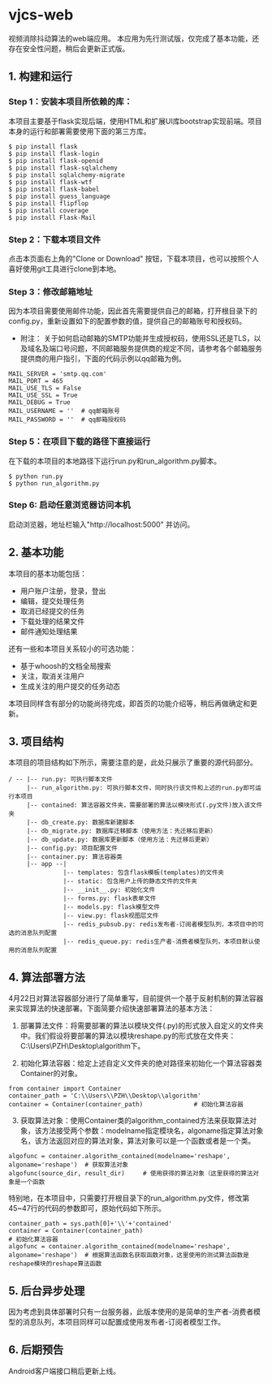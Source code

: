 ﻿# vjcs-web

视频消除抖动算法的web端应用。
本应用为先行测试版，仅完成了基本功能，还存在安全性问题，稍后会更新正式版。

## 1. 构建和运行
  ### Step 1：安装本项目所依赖的库：
  本项目主要基于flask实现后端，使用HTML和扩展UI库bootstrap实现前端。项目本身的运行和部署需要使用下面的第三方库。
  
  ```
  $ pip install flask
  $ pip install flask-login
  $ pip install flask-openid
  $ pip install flask-sqlalchemy
  $ pip install sqlalchemy-migrate
  $ pip install flask-wtf
  $ pip install flask-babel
  $ pip install guess_language
  $ pip install flipflop
  $ pip install coverage
  $ pip install Flask-Mail
  ```
  
  ### Step 2：下载本项目文件
  点击本页面右上角的"Clone or Download" 按钮，下载本项目，也可以按照个人喜好使用git工具进行clone到本地。
  
  ### Step 3：修改邮箱地址
  因为本项目需要使用邮件功能，因此首先需要提供自己的邮箱，打开根目录下的config.py，重新设置如下的配置参数的值，提供自己的邮箱账号和授权码。  
  
  + 附注： 关于如何启动邮箱的SMTP功能并生成授权码，使用SSL还是TLS，以及域名及端口号问题，不同邮箱服务提供商的规定不同，请参考各个邮箱服务提供商的用户指引，下面的代码示例以qq邮箱为例。
  
  ```
  MAIL_SERVER = 'smtp.qq.com'
  MAIL_PORT = 465
  MAIL_USE_TLS = False
  MAIL_USE_SSL = True
  MAIL_DEBUG = True
  MAIL_USERNAME = ''  # qq邮箱账号
  MAIL_PASSWORD = ''  # qq邮箱授权码
  ```
  
  ### Step 5：在项目下载的路径下直接运行
  在下载的本项目的本地路径下运行run.py和run_algorithm.py脚本。
  
  ```
  $ python run.py
  $ python run_algorithm.py
  ```
  
  ### Step 6: 启动任意浏览器访问本机
  启动浏览器，地址栏输入"http://localhost:5000" 并访问。
  
  
  ## 2. 基本功能
  本项目的基本功能包括：
  
  + 用户账户注册，登录，登出
  + 编辑，提交处理任务
  + 取消已经提交的任务
  + 下载处理的结果文件
  + 邮件通知处理结果
  
  还有一些和本项目关系较小的可选功能：
  
  + 基于whoosh的文档全局搜索
  + 关注，取消关注用户
  + 生成关注的用户提交的任务动态
  
  本项目同样含有部分的功能尚待完成，即首页的功能介绍等，稍后再做确定和更新。
  
 
  ## 3. 项目结构
  本项目的项目结构如下所示，需要注意的是，此处只展示了重要的源代码部分。
  
  ```
  / -- |-- run.py: 可执行脚本文件
       |-- run_algorithm.py: 可执行脚本文件，同时执行该文件和上述的run.py即可运行本项目
       |-- contained: 算法容器文件夹，需要部署的算法以模块形式(.py文件)放入该文件夹
       |-- db_create.py: 数据库新建脚本
       |-- db_migrate.py: 数据库迁移脚本（使用方法：先迁移后更新）
       |-- db_update.py: 数据库更新脚本（使用方法：先迁移后更新）
       |-- config.py: 项目配置文件
       |-- container.py: 算法容器类
       |-- app --|
                 |-- templates: 包含flask模板(templates)的文件夹
                 |-- static: 包含用户上传的静态文件的文件夹
                 |-- __init__.py: 初始化文件
                 |-- forms.py: flask表单文件
                 |-- models.py: flask模型文件
                 |-- view.py: flask视图层文件
                 |-- redis_pubsub.py: redis发布者-订阅者模型队列，本项目中的可选的消息队列配置
                 |-- redis_queue.py: redis生产者-消费者模型队列，本项目默认使用的消息队列配置
  ```
  
  ## 4. 算法部署方法
  
  4月22日对算法容器部分进行了简单重写，目前提供一个基于反射机制的算法容器来实现算法的快速部署。下面简要介绍快速部署算法的基本方法：
  
  1. 部署算法文件：将需要部署的算法以模块文件(.py)的形式放入自定义的文件夹中。我们假设将要部署的算法以模块reshape.py的形式放在文件夹：C:\Users\PZH\Desktop\algorithm下。
  
  2. 初始化算法容器：给定上述自定义文件夹的绝对路径来初始化一个算法容器类Container的对象。
  
  ```
  from container import Container 
  container_path = 'C:\\Users\\PZH\\Desktop\\algorithm'
  container = Container(container_path)              # 初始化算法容器
  ```
  
  3. 获取算法对象：使用Container类的algorithm_contained方法来获取算法对象，该方法接受两个参数：modelname指定模块名，algoname指定算法对象名，该方法返回对应的算法对象，算法对象可以是一个函数或者是一个类。
  ```
  algofunc = container.algorithm_contained(modelname='reshape', algoname='reshape')  # 获取算法对象
  algofunc(source_dir, result_dir)     # 使用获得的算法对象（这里获得的算法对象是一个函数
  ```
  特别地，在本项目中，只需要打开根目录下的run_algorithm.py文件，修改第45~47行的代码的参数即可，原始代码如下所示。
  ```
  container_path = sys.path[0]+'\\'+'contained'
  container = Container(container_path)                                              # 初始化算法容器
  algofunc = container.algorithm_contained(modelname='reshape', algoname='reshape')  # 根据算法函数名获取函数对象，这里使用的测试算法函数是reshape模块的reshape算法函数
  ```
  
  
  ## 5. 后台异步处理
  因为考虑到具体部署时只有一台服务器，此版本使用的是简单的生产者-消费者模型的消息队列，本项目同样可以配置成使用发布者-订阅者模型工作。
  
  ## 6. 后期预告
  Android客户端接口稍后更新上线。
  
  
  
